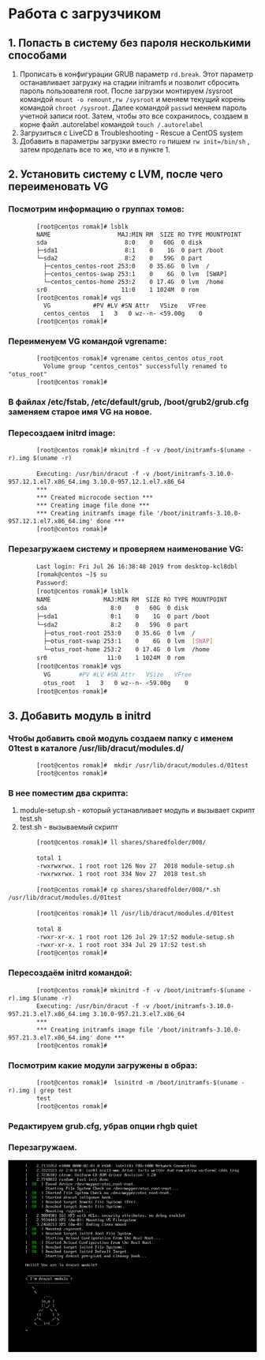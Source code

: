 
# Работа с загрузчиком

## 1. Попасть в систему без пароля несколькими способами

1. Прописать в конфигурации GRUB параметр `rd.break`. Этот параметр останавливает загрузку на стадии initramfs и позволит сбросить пароль пользователя root.
После загрузки монтируем /sysroot командой `mount -o remount,rw /sysroot` и меняем текущий корень командой `chroot /sysroot`. 
Далее командой `passwd` меняем пароль учетной записи root. 
Затем, чтобы это все сохранилось, создаем в корне файл .autorelabel командой `touch /.autorelabel`
1. Загрузиться с LiveCD  в Troubleshooting - Rescue a CentOS system
1. Добавить в параметры загрузки вместо `ro` пишем  `rw init=/bin/sh` , затем проделать все то же, что и в пункте 1.

## 2. Установить систему с LVM, после чего переименовать VG

### Посмотрим информацию о группах томов:
```
		[root@centos romak]# lsblk
		NAME                   MAJ:MIN RM  SIZE RO TYPE MOUNTPOINT
		sda                      8:0    0   60G  0 disk
		├─sda1                   8:1    0    1G  0 part /boot
		└─sda2                   8:2    0   59G  0 part
		  ├─centos_centos-root 253:0    0 35.6G  0 lvm  /
		  ├─centos_centos-swap 253:1    0    6G  0 lvm  [SWAP]
		  └─centos_centos-home 253:2    0 17.4G  0 lvm  /home
		sr0                     11:0    1 1024M  0 rom
		[root@centos romak]# vgs
		  VG            #PV #LV #SN Attr   VSize   VFree
		  centos_centos   1   3   0 wz--n- <59.00g    0
		[root@centos romak]#
```
### Переименуем VG командой vgrename:
```
		[root@centos romak]# vgrename centos_centos otus_root
		  Volume group "centos_centos" successfully renamed to "otus_root"
		[root@centos romak]#
```
### В файлах /etc/fstab, /etc/default/grub, /boot/grub2/grub.cfg заменяем старое имя VG на новое. 
### Пересоздаем initrd image:	
```
		[root@centos romak]# mkinitrd -f -v /boot/initramfs-$(uname -r).img $(uname -r)
		
		Executing: /usr/bin/dracut -f -v /boot/initramfs-3.10.0-957.12.1.el7.x86_64.img 3.10.0-957.12.1.el7.x86_64
		***
		*** Created microcode section ***
		*** Creating image file done ***
		*** Creating initramfs image file '/boot/initramfs-3.10.0-957.12.1.el7.x86_64.img' done ***
		[root@centos romak]#
```
### Перезагружаем систему и проверяем наименование VG:
```bash
		Last login: Fri Jul 26 16:38:48 2019 from desktop-kcl8dbl
		[romak@centos ~]$ su
		Password:
		[root@centos romak]# lsblk
		NAME               MAJ:MIN RM  SIZE RO TYPE MOUNTPOINT
		sda                  8:0    0   60G  0 disk
		├─sda1               8:1    0    1G  0 part /boot
		└─sda2               8:2    0   59G  0 part
		  ├─otus_root-root 253:0    0 35.6G  0 lvm  /
		  ├─otus_root-swap 253:1    0    6G  0 lvm  [SWAP]
		  └─otus_root-home 253:2    0 17.4G  0 lvm  /home
		sr0                 11:0    1 1024M  0 rom
		[root@centos romak]# vgs
		  VG        #PV #LV #SN Attr   VSize   VFree
		  otus_root   1   3   0 wz--n- <59.00g    0
		[root@centos romak]#
```
## 3. Добавить модуль в initrd

### Чтобы добавить свой модуль создаем папку с именем 01test в каталоге /usr/lib/dracut/modules.d/
```
		[root@centos romak]#  mkdir /usr/lib/dracut/modules.d/01test
		[root@centos romak]#
```
### В нее поместим два скрипта:

1. module-setup.sh - который устанавливает модуль и вызывает скрипт test.sh
1. test.sh - вызываемый скрипт
```
		[root@centos romak]# ll shares/sharedfolder/008/
		
		total 1
		-rwxrwxrwx. 1 root root 126 Nov 27  2018 module-setup.sh
		-rwxrwxrwx. 1 root root 334 Nov 27  2018 test.sh
		
		[root@centos romak]# cp shares/sharedfolder/008/*.sh /usr/lib/dracut/modules.d/01test
		
		[root@centos romak]# ll /usr/lib/dracut/modules.d/01test
		
		total 8
		-rwxr-xr-x. 1 root root 126 Jul 29 17:52 module-setup.sh
		-rwxr-xr-x. 1 root root 334 Jul 29 17:52 test.sh
		[root@centos romak]#
```
### Пересоздаём initrd командой:
```
		[root@centos romak]# mkinitrd -f -v /boot/initramfs-$(uname -r).img $(uname -r)
		Executing: /usr/bin/dracut -f -v /boot/initramfs-3.10.0-957.21.3.el7.x86_64.img 3.10.0-957.21.3.el7.x86_64
		***
		*** Creating initramfs image file '/boot/initramfs-3.10.0-957.21.3.el7.x86_64.img' done ***
		[root@centos romak]#
```
### Посмотрим какие модули загружены в образ:
```
		[root@centos romak]#  lsinitrd -m /boot/initramfs-$(uname -r).img | grep test
		test
		[root@centos romak]#
```
### Редактируем grub.cfg, убрав опции rhgb quiet
	
### Перезагружаем.

![Alt-loader](https://github.com/RomaK79/linux201910/blob/master/lesson4/%D0%A1%D0%BD%D0%B8%D0%BC%D0%BE%D0%BA.PNG)
